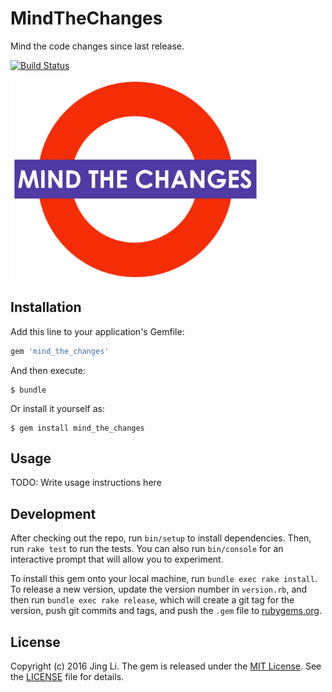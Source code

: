 # MindTheChanges

Mind the code changes since last release.

[![Build Status](https://travis-ci.org/thyrlian/mind_the_changes.svg?branch=master)](https://travis-ci.org/thyrlian/mind_the_changes)

<img src="https://github.com/thyrlian/mind_the_changes/blob/master/mind_the_changes.png?raw=true" width="400">

## Installation

Add this line to your application's Gemfile:

```ruby
gem 'mind_the_changes'
```

And then execute:

    $ bundle

Or install it yourself as:

    $ gem install mind_the_changes

## Usage

TODO: Write usage instructions here

## Development

After checking out the repo, run `bin/setup` to install dependencies. Then, run `rake test` to run the tests. You can also run `bin/console` for an interactive prompt that will allow you to experiment.

To install this gem onto your local machine, run `bundle exec rake install`. To release a new version, update the version number in `version.rb`, and then run `bundle exec rake release`, which will create a git tag for the version, push git commits and tags, and push the `.gem` file to [rubygems.org](https://rubygems.org).

## License

Copyright (c) 2016 Jing Li. The gem is released under the [MIT License](http://opensource.org/licenses/MIT). See the [LICENSE](https://github.com/thyrlian/mind_the_changes/blob/master/LICENSE.txt) file for details.
